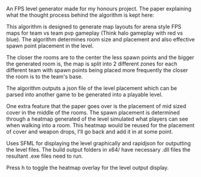 An FPS level generator made for my honours project. The paper explaining what the thought process behind the algorithm is kept here: 

This algorithm is designed to generate map layouts for arena style FPS maps for team vs team pvp gameplay (Think halo gameplay with red vs blue). The algorithm determines room size and placement and also effective spawn point placement in the level.

The closer the rooms are to the center the less spawn points and the bigger the generated room is, the map is split into 2 different zones for each different team with spawn points being placed more frequently the closer the room is to the team's base.

The algorithm outputs a json file of the level placement which can be parsed into another game to be generated into a playable level.

One extra feature that the paper goes over is the placement of mid sized cover in the middle of the rooms. The spawn placement is determined through a heatmap generated of the level simulated what players can see when walking into a room. This heatmap would be reused for the placement of cover and weapon drops, I'll go back and add it in at some point.

Uses SFML for displaying the level graphically and rapidjson for outputting the level files. The build output folders in x64/ have necessary .dll files the resultant .exe files need to run.

Press h to toggle the heatmap overlay for the level output display.